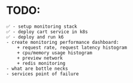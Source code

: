 # TODO:
    ✅ - setup monitoring stack
    ✅ - deploy cart service in k8s
    ✅ - deploy and run k6
    - create monitoring performance dashboard:
        + request rate, request latency histogram
        + cpu/memory usage histogram
        + preview network
        + redis monitoring
    - what are bottle necks
    - services point of failure

